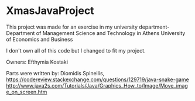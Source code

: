 # XmasJavaProject
This project was made for an exercise in my university department- Department of Management Science and Technology in Athens University of Economics and Business

I don't own all of this code but I changed to fit my project.

Owners:
Efthymia Kostaki

Parts were written by:
Diomidis Spinellis,
https://codereview.stackexchange.com/questions/129719/java-snake-game
http://www.java2s.com/Tutorials/Java/Graphics_How_to/Image/Move_image_on_screen.htm
